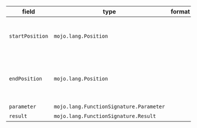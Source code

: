| field | type | format | required | default | description |
|---|---|---|---|---|---|
| `startPosition` | `mojo.lang.Position` |  | N |  | position of first character belonging to the Expr |
| `endPosition` | `mojo.lang.Position` |  | N |  | position of first character immediately after the Expr |
| `parameter` | `mojo.lang.FunctionSignature.Parameter` |  | N |  |  |
| `result` | `mojo.lang.FunctionSignature.Result` |  | N |  |  |
